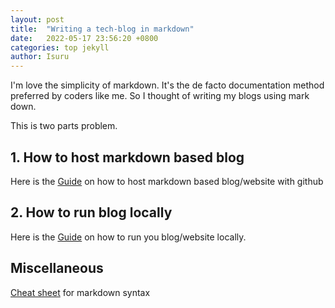 ```yaml
---
layout: post
title:  "Writing a tech-blog in markdown"
date:   2022-05-17 23:56:20 +0800
categories: top jekyll
author: Isuru
---
```


I'm love the simplicity of markdown. It's the de facto documentation method preferred by coders like me.
So I thought of writing my blogs using mark down. 

This is two parts problem. 

## 1. How to host markdown based blog
Here is the [Guide](https://docs.github.com/en/pages/setting-up-a-github-pages-site-with-jekyll/creating-a-github-pages-site-with-jekyll)
on how to host markdown based blog/website with github

## 2. How to run blog locally

Here is the [Guide](https://docs.github.com/en/pages/setting-up-a-github-pages-site-with-jekyll/testing-your-github-pages-site-locally-with-jekyll) 
on how to run you blog/website locally.

## Miscellaneous

[Cheat sheet](https://docs.github.com/en/get-started/writing-on-github/getting-started-with-writing-and-formatting-on-github/basic-writing-and-formatting-syntax) for markdown syntax
